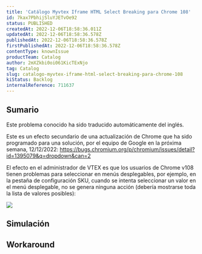 ```yaml
---
title: 'Catálogo Myvtex Iframe HTML Select Breaking para Chrome 108'
id: 7kax7PbhijSluYJETvOe92
status: PUBLISHED
createdAt: 2022-12-06T18:58:36.011Z
updatedAt: 2022-12-06T18:58:36.578Z
publishedAt: 2022-12-06T18:58:36.578Z
firstPublishedAt: 2022-12-06T18:58:36.578Z
contentType: knownIssue
productTeam: Catalog
author: 2mXZkbi0oi061KicTExNjo
tag: Catalog
slug: catalogo-myvtex-iframe-html-select-breaking-para-chrome-108
kiStatus: Backlog
internalReference: 711637
---
```


## Sumario

<div class="alert alert-info">
  <p>Este problema conocido ha sido traducido automáticamente del inglés.</p>
</div>



Este es un efecto secundario de una actualización de Chrome que ha sido programado para una solución, por el equipo de Google en la próxima semana, 12/12/2022: https://bugs.chromium.org/p/chromium/issues/detail?id=1395079&q=dropdown&can=2

El efecto en el administrador de VTEX es que los usuarios de Chrome v108 tienen problemas para seleccionar en menús desplegables, por ejemplo, en la pestaña de configuración SKU, cuando se intenta seleccionar un valor en el menú desplegable, no se genera ninguna acción (debería mostrarse toda la lista de valores posibles):

 ![](https://vtexhelp.zendesk.com/attachments/token/JvqH3KkI0sgflVmKG3IOCfHa1/?name=image.png)




##

## Simulación



## Workaround



